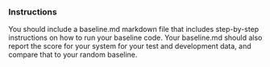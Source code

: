 ### Instructions
You should include a baseline.md markdown file that includes step-by-step instructions on how to run your baseline code. Your baseline.md should also report the score for your system for your test and development data, and compare that to your random baseline.